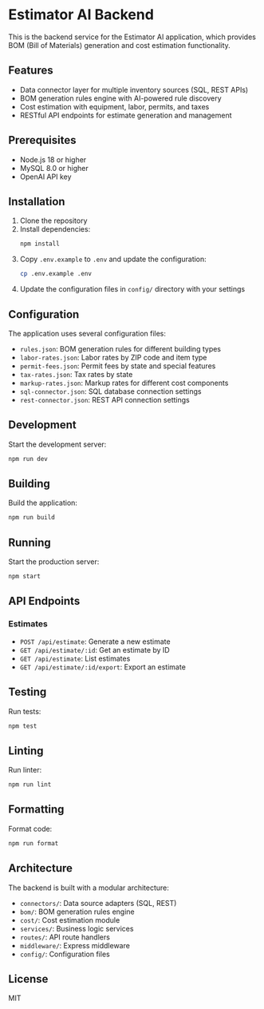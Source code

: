 # Estimator AI Backend

This is the backend service for the Estimator AI application, which provides BOM (Bill of Materials) generation and cost estimation functionality.

## Features

- Data connector layer for multiple inventory sources (SQL, REST APIs)
- BOM generation rules engine with AI-powered rule discovery
- Cost estimation with equipment, labor, permits, and taxes
- RESTful API endpoints for estimate generation and management

## Prerequisites

- Node.js 18 or higher
- MySQL 8.0 or higher
- OpenAI API key

## Installation

1. Clone the repository
2. Install dependencies:
   ```bash
   npm install
   ```
3. Copy `.env.example` to `.env` and update the configuration:
   ```bash
   cp .env.example .env
   ```
4. Update the configuration files in `config/` directory with your settings

## Configuration

The application uses several configuration files:

- `rules.json`: BOM generation rules for different building types
- `labor-rates.json`: Labor rates by ZIP code and item type
- `permit-fees.json`: Permit fees by state and special features
- `tax-rates.json`: Tax rates by state
- `markup-rates.json`: Markup rates for different cost components
- `sql-connector.json`: SQL database connection settings
- `rest-connector.json`: REST API connection settings

## Development

Start the development server:

```bash
npm run dev
```

## Building

Build the application:

```bash
npm run build
```

## Running

Start the production server:

```bash
npm start
```

## API Endpoints

### Estimates

- `POST /api/estimate`: Generate a new estimate
- `GET /api/estimate/:id`: Get an estimate by ID
- `GET /api/estimate`: List estimates
- `GET /api/estimate/:id/export`: Export an estimate

## Testing

Run tests:

```bash
npm test
```

## Linting

Run linter:

```bash
npm run lint
```

## Formatting

Format code:

```bash
npm run format
```

## Architecture

The backend is built with a modular architecture:

- `connectors/`: Data source adapters (SQL, REST)
- `bom/`: BOM generation rules engine
- `cost/`: Cost estimation module
- `services/`: Business logic services
- `routes/`: API route handlers
- `middleware/`: Express middleware
- `config/`: Configuration files

## License

MIT 